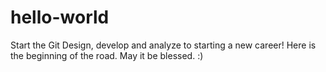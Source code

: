 # hello-world
Start the Git
Design, develop and analyze to starting a new career!
Here is the beginning of the road. May it be blessed. :)
